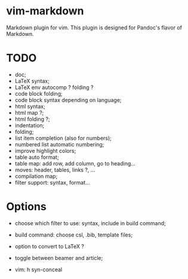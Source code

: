 # vim-markdown

Markdown plugin for vim. This plugin is designed for Pandoc's flavor of Markdown.

# TODO

* doc;
* LaTeX syntax;
* LaTeX env autocomp ? folding ?
* code block folding;
* code block syntax depending on language;
* html syntax;
* html map ?;
* html folding ?;
* indentation;
* folding;
* list item completion (also for numbers);
* numbered list automatic numbering;
* improve highlight colors;
* table auto format;
* table map: add row, add column, go to heading...
* moves: header, tables, links ?, ...
* compilation map;
* filter support: syntax, format...

# Options

* choose which filter to use: syntax, include in build command;
* build command: choose csl, .bib, template files;
* option to convert to LaTeX ?
* toggle between beamer and article;

* vim: h syn-conceal

